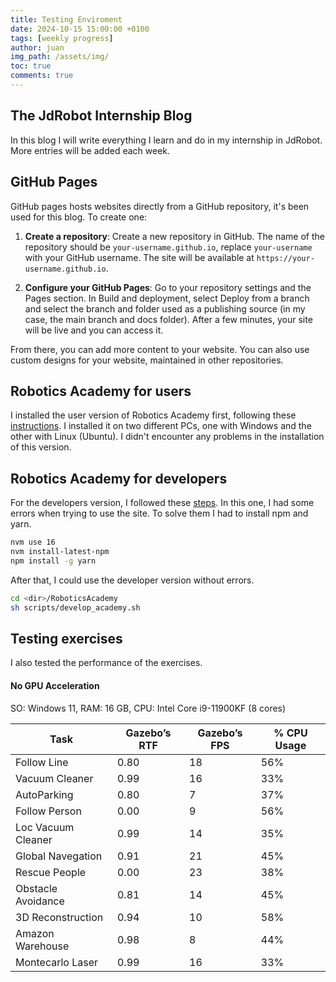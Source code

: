 ```yaml
---
title: Testing Enviroment
date: 2024-10-15 15:00:00 +0100
tags: [weekly progress]
author: juan
img_path: /assets/img/
toc: true
comments: true
---
```


## The JdRobot Internship Blog

In this blog I will write everything I learn and do in my internship in JdRobot. More entries will be added each week.

## GitHub Pages

GitHub pages hosts websites directly from a GitHub repository, it's been used for this blog. To create one:

1. **Create a repository**:
    Create a new repository in GitHub. The name of the repository should be `your-username.github.io`, replace `your-username` with your GitHub username. The site will be available at `https://your-username.github.io`.

2. **Configure your GitHub Pages**:
    Go to your repository settings and the Pages section. In Build and deployment, select Deploy from a branch and select the branch and folder used as a publishing source (in my case, the main branch and docs folder). After a few minutes, your site will be live and you can access it.

From there, you can add more content to your website. You can also use custom designs for your website, maintained in other repositories.

## Robotics Academy for users

I installed the user version of Robotics Academy first, following these [instructions](https://jderobot.github.io/RoboticsAcademy/user_guide/). I installed it on two different PCs, one with Windows and the other with Linux (Ubuntu). I didn't encounter any problems in the installation of this version.

## Robotics Academy for developers

For the developers version, I followed these [steps](https://github.com/JdeRobot/RoboticsAcademy/blob/humble-devel/docs/InstructionsForDevelopers.md).
In this one, I had some errors when trying to use the site. To solve them I had to install npm and yarn.

```bash
nvm use 16
nvm install-latest-npm
npm install -g yarn
```

After that, I could use the developer version without errors.

```bash
cd <dir>/RoboticsAcademy
sh scripts/develop_academy.sh
```

## Testing exercises

I also tested the performance of the exercises.

#### No GPU Acceleration
SO: Windows 11, RAM: 16 GB, CPU: Intel Core i9-11900KF (8 cores)

| Task                     | Gazebo’s RTF | Gazebo’s FPS | % CPU Usage |
|--------------------------|--------------|-------------|------------|
| Follow Line         | 0.80         | 18          | 56%    |
| Vacuum Cleaner      | 0.99         | 16          | 33%    |
| AutoParking         | 0.80         | 7           | 37%    |
| Follow Person       | 0.00         | 9           | 56%    |
| Loc Vacuum Cleaner  | 0.99         | 14          | 35%    |
| Global Navegation   | 0.91         | 21          | 45%    |
| Rescue People       | 0.00         | 23          | 38%    |
| Obstacle Avoidance  | 0.81         | 14          | 45%    |
| 3D Reconstruction   | 0.94         | 10          | 58%    |
| Amazon Warehouse    | 0.98         | 8           | 44%    |
| Montecarlo Laser    | 0.99         | 16          | 33%    |

